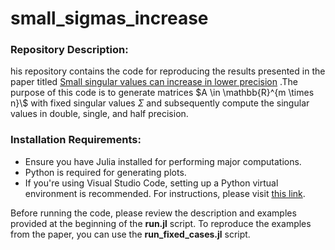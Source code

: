 # small_sigmas_increase
### Repository Description:
his repository contains the code for reproducing the results presented in the paper titled  [Small singular values can increase in lower precision](https://arxiv.org/abs/2303.03547) .The purpose of this code is to generate matrices $`A \in \mathbb{R}^{m \times n}\`$ with fixed singular values $\Sigma$ and subsequently compute the singular values in double, single, and half precision.

### Installation Requirements:
- Ensure you have Julia installed for performing major computations.
- Python is required for generating plots.
- If you're using Visual Studio Code, setting up a Python virtual environment is recommended. For instructions, please visit [this link](https://code.visualstudio.com/docs/python/python-tutorial).

Before running the code, please review the description and examples provided at the beginning of the **run.jl** script. To reproduce the examples from the paper, you can use the **run_fixed_cases.jl** script.
